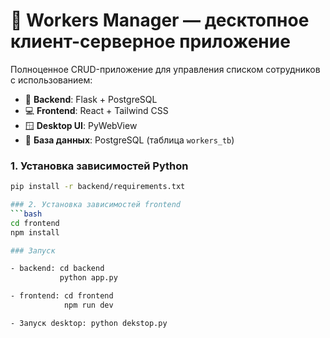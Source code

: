# 💼 Workers Manager — десктопное клиент-серверное приложение

Полноценное CRUD-приложение для управления списком сотрудников с использованием:

- 🧠 **Backend**: Flask + PostgreSQL
- 💻 **Frontend**: React + Tailwind CSS
- 🪟 **Desktop UI**: PyWebView
- 🧊 **База данных**: PostgreSQL (таблица `workers_tb`)

### 1. Установка зависимостей Python

```bash
pip install -r backend/requirements.txt

### 2. Установка зависимостей frontend 
```bash
cd frontend
npm install

### Запуск 

- backend: cd backend 
           python app.py

- frontend: cd frontend
            npm run dev

- Запуск desktop: python dekstop.py